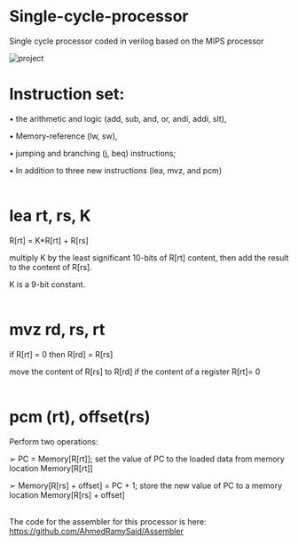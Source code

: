 # Single-cycle-processor
Single cycle processor coded in verilog based on the MIPS processor

![project](https://hackaday.com/wp-content/uploads/2017/05/riscarch_featured.png?w=800)

# Instruction set:

• the arithmetic and logic (add, sub, and, or, andi, addi, slt),

• Memory-reference (lw, sw),

• jumping and branching (j, beq) instructions;

• In addition to three new instructions (lea, mvz, and pcm) <br><br>

# lea rt, rs, K

R[rt] = K*R[rt] + R[rs] 

multiply K by the least significant 10-bits of R[rt] content, then add the result to the content of R[rs]. 

K is a 9-bit constant. <br><br>

# mvz rd, rs, rt 

if R[rt] = 0 then R[rd] = R[rs]

move the content of R[rs] to R[rd] if the content of a register R[rt]= 0 <br><br>

# pcm (rt), offset(rs) 

Perform two operations:

➢ PC = Memory[R[rt]]; set the value of PC to the loaded data from memory location Memory[R[rt]]

➢ Memory[R[rs] + offset] = PC + 1; store the new value of PC to a memory location Memory[R[rs] + offset] <br><br>

The code for the assembler for this processor is here:
https://github.com/AhmedRamySaid/Assembler
